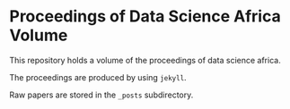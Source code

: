 # Proceedings of Data Science Africa Volume

This repository holds a volume of the proceedings of data science africa.

The proceedings are produced by using `jekyll`.

Raw papers are stored in the `_posts` subdirectory.


